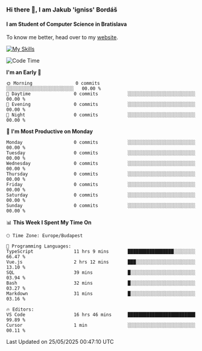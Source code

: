 ### Hi there 👋, I am Jakub 'igniss' Bordáš

#### I am Student of Computer Science in Bratislava
To know me better, head over to my [website](https://bordas.sk).

[![My Skills](https://skillicons.dev/icons?i=js,typescript,html,css,figma,svelte,vue,next,postgresql,nest,express,nodejs)](https://bordas.sk)


<!--START_SECTION:waka-->
![Code Time](http://img.shields.io/badge/Code%20Time-1%2C914%20hrs%2018%20mins-blue)

**I'm an Early 🐤** 

```text
🌞 Morning                0 commits           ░░░░░░░░░░░░░░░░░░░░░░░░░   00.00 % 
🌆 Daytime                0 commits           ░░░░░░░░░░░░░░░░░░░░░░░░░   00.00 % 
🌃 Evening                0 commits           ░░░░░░░░░░░░░░░░░░░░░░░░░   00.00 % 
🌙 Night                  0 commits           ░░░░░░░░░░░░░░░░░░░░░░░░░   00.00 % 
```
📅 **I'm Most Productive on Monday** 

```text
Monday                   0 commits           ░░░░░░░░░░░░░░░░░░░░░░░░░   00.00 % 
Tuesday                  0 commits           ░░░░░░░░░░░░░░░░░░░░░░░░░   00.00 % 
Wednesday                0 commits           ░░░░░░░░░░░░░░░░░░░░░░░░░   00.00 % 
Thursday                 0 commits           ░░░░░░░░░░░░░░░░░░░░░░░░░   00.00 % 
Friday                   0 commits           ░░░░░░░░░░░░░░░░░░░░░░░░░   00.00 % 
Saturday                 0 commits           ░░░░░░░░░░░░░░░░░░░░░░░░░   00.00 % 
Sunday                   0 commits           ░░░░░░░░░░░░░░░░░░░░░░░░░   00.00 % 
```


📊 **This Week I Spent My Time On** 

```text
🕑︎ Time Zone: Europe/Budapest

💬 Programming Languages: 
TypeScript               11 hrs 9 mins       █████████████████░░░░░░░░   66.47 % 
Vue.js                   2 hrs 12 mins       ███░░░░░░░░░░░░░░░░░░░░░░   13.10 % 
SQL                      39 mins             █░░░░░░░░░░░░░░░░░░░░░░░░   03.94 % 
Bash                     32 mins             █░░░░░░░░░░░░░░░░░░░░░░░░   03.27 % 
Markdown                 31 mins             █░░░░░░░░░░░░░░░░░░░░░░░░   03.16 % 

🔥 Editors: 
VS Code                  16 hrs 46 mins      █████████████████████████   99.89 % 
Cursor                   1 min               ░░░░░░░░░░░░░░░░░░░░░░░░░   00.11 % 
```


 Last Updated on 25/05/2025 00:47:10 UTC
<!--END_SECTION:waka-->

